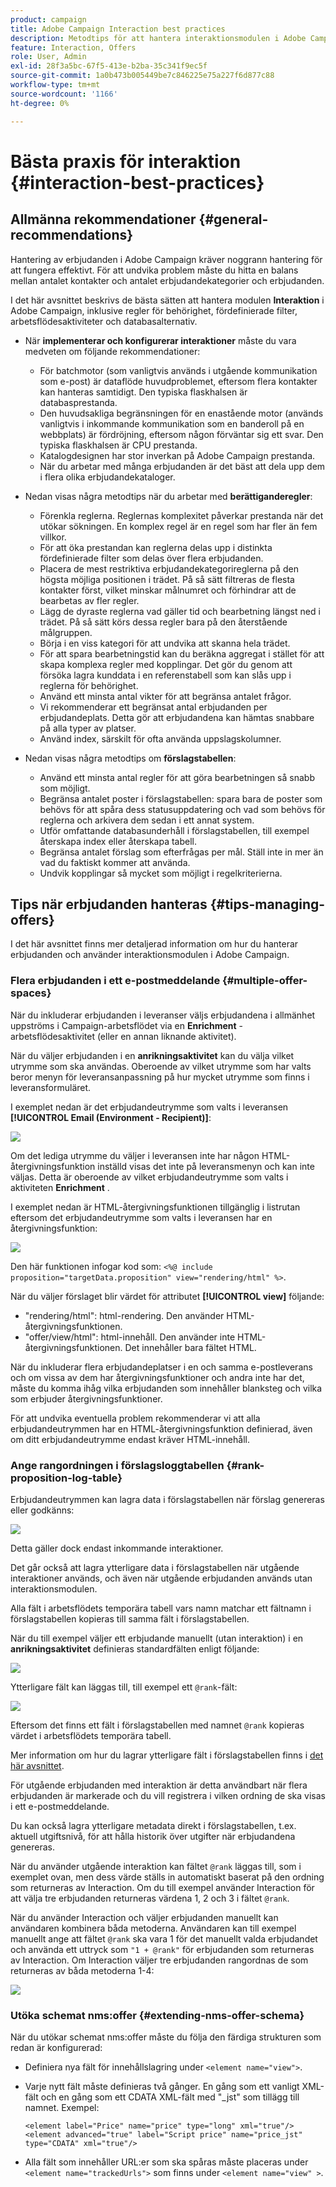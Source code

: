 ```yaml
---
product: campaign
title: Adobe Campaign Interaction best practices
description: Metodtips för att hantera interaktionsmodulen i Adobe Campaign
feature: Interaction, Offers
role: User, Admin
exl-id: 28f3a5bc-67f5-413e-b2ba-35c341f9ec5f
source-git-commit: 1a0b473b005449be7c846225e75a227f6d877c88
workflow-type: tm+mt
source-wordcount: '1166'
ht-degree: 0%

---
```


# Bästa praxis för interaktion {#interaction-best-practices}

## Allmänna rekommendationer {#general-recommendations}

Hantering av erbjudanden i Adobe Campaign kräver noggrann hantering för att fungera effektivt. För att undvika problem måste du hitta en balans mellan antalet kontakter och antalet erbjudandekategorier och erbjudanden.

I det här avsnittet beskrivs de bästa sätten att hantera modulen **Interaktion** i Adobe Campaign, inklusive regler för behörighet, fördefinierade filter, arbetsflödesaktiviteter och databasalternativ.

* När **implementerar och konfigurerar interaktioner** måste du vara medveten om följande rekommendationer:

   * För batchmotor (som vanligtvis används i utgående kommunikation som e-post) är dataflöde huvudproblemet, eftersom flera kontakter kan hanteras samtidigt. Den typiska flaskhalsen är databasprestanda.
   * Den huvudsakliga begränsningen för en enastående motor (används vanligtvis i inkommande kommunikation som en banderoll på en webbplats) är fördröjning, eftersom någon förväntar sig ett svar. Den typiska flaskhalsen är CPU prestanda.
   * Katalogdesignen har stor inverkan på Adobe Campaign prestanda.
   * När du arbetar med många erbjudanden är det bäst att dela upp dem i flera olika erbjudandekataloger.

* Nedan visas några metodtips när du arbetar med **berättiganderegler**:

   * Förenkla reglerna. Reglernas komplexitet påverkar prestanda när det utökar sökningen. En komplex regel är en regel som har fler än fem villkor.
   * För att öka prestandan kan reglerna delas upp i distinkta fördefinierade filter som delas över flera erbjudanden.
   * Placera de mest restriktiva erbjudandekategorireglerna på den högsta möjliga positionen i trädet. På så sätt filtreras de flesta kontakter först, vilket minskar målnumret och förhindrar att de bearbetas av fler regler.
   * Lägg de dyraste reglerna vad gäller tid och bearbetning längst ned i trädet. På så sätt körs dessa regler bara på den återstående målgruppen.
   * Börja i en viss kategori för att undvika att skanna hela trädet.
   * För att spara bearbetningstid kan du beräkna aggregat i stället för att skapa komplexa regler med kopplingar. Det gör du genom att försöka lagra kunddata i en referenstabell som kan slås upp i reglerna för behörighet.
   * Använd ett minsta antal vikter för att begränsa antalet frågor.
   * Vi rekommenderar ett begränsat antal erbjudanden per erbjudandeplats. Detta gör att erbjudandena kan hämtas snabbare på alla typer av platser.
   * Använd index, särskilt för ofta använda uppslagskolumner.

* Nedan visas några metodtips om **förslagstabellen**:

   * Använd ett minsta antal regler för att göra bearbetningen så snabb som möjligt.
   * Begränsa antalet poster i förslagstabellen: spara bara de poster som behövs för att spåra dess statusuppdatering och vad som behövs för reglerna och arkivera dem sedan i ett annat system.
   * Utför omfattande databasunderhåll i förslagstabellen, till exempel återskapa index eller återskapa tabell.
   * Begränsa antalet förslag som efterfrågas per mål. Ställ inte in mer än vad du faktiskt kommer att använda.
   * Undvik kopplingar så mycket som möjligt i regelkriterierna.

## Tips när erbjudanden hanteras {#tips-managing-offers}

I det här avsnittet finns mer detaljerad information om hur du hanterar erbjudanden och använder interaktionsmodulen i Adobe Campaign.

### Flera erbjudanden i ett e-postmeddelande {#multiple-offer-spaces}

När du inkluderar erbjudanden i leveranser väljs erbjudandena i allmänhet uppströms i Campaign-arbetsflödet via en **Enrichment** -arbetsflödesaktivitet (eller en annan liknande aktivitet).

När du väljer erbjudanden i en **anrikningsaktivitet** kan du välja vilket utrymme som ska användas. Oberoende av vilket utrymme som har valts beror menyn för leveransanpassning på hur mycket utrymme som finns i leveransformuläret.

I exemplet nedan är det erbjudandeutrymme som valts i leveransen **[!UICONTROL Email (Environment - Recipient)]**:

![](assets/Interaction-best-practices-offer-space-selected.png)

Om det lediga utrymme du väljer i leveransen inte har någon HTML-återgivningsfunktion inställd visas det inte på leveransmenyn och kan inte väljas. Detta är oberoende av vilket erbjudandeutrymme som valts i aktiviteten **Enrichment** .

I exemplet nedan är HTML-återgivningsfunktionen tillgänglig i listrutan eftersom det erbjudandeutrymme som valts i leveransen har en återgivningsfunktion:

![](assets/Interaction-best-practices-HTML-rendering.png)

Den här funktionen infogar kod som: `<%@ include proposition="targetData.proposition" view="rendering/html" %>`.

När du väljer förslaget blir värdet för attributet **[!UICONTROL view]** följande:
* &quot;rendering/html&quot;: html-rendering. Den använder HTML-återgivningsfunktionen.
* &quot;offer/view/html&quot;: html-innehåll. Den använder inte HTML-återgivningsfunktionen. Det innehåller bara fältet HTML.

När du inkluderar flera erbjudandeplatser i en och samma e-postleverans och om vissa av dem har återgivningsfunktioner och andra inte har det, måste du komma ihåg vilka erbjudanden som innehåller blanksteg och vilka som erbjuder återgivningsfunktioner.

För att undvika eventuella problem rekommenderar vi att alla erbjudandeutrymmen har en HTML-återgivningsfunktion definierad, även om ditt erbjudandeutrymme endast kräver HTML-innehåll.

### Ange rangordningen i förslagsloggtabellen {#rank-proposition-log-table}

Erbjudandeutrymmen kan lagra data i förslagstabellen när förslag genereras eller godkänns:

![](assets/Interaction-best-practices-offer-space-storage.png)

Detta gäller dock endast inkommande interaktioner.

Det går också att lagra ytterligare data i förslagstabellen när utgående interaktioner används, och även när utgående erbjudanden används utan interaktionsmodulen.

Alla fält i arbetsflödets temporära tabell vars namn matchar ett fältnamn i förslagstabellen kopieras till samma fält i förslagstabellen.

När du till exempel väljer ett erbjudande manuellt (utan interaktion) i en **anrikningsaktivitet** definieras standardfälten enligt följande:

![](assets/Interaction-best-practices-manual-offer-std-fields.png)

Ytterligare fält kan läggas till, till exempel ett `@rank`-fält:

![](assets/Interaction-best-practices-manual-offer-add-fields.png)

Eftersom det finns ett fält i förslagstabellen med namnet `@rank` kopieras värdet i arbetsflödets temporära tabell.

Mer information om hur du lagrar ytterligare fält i förslagstabellen finns i [det här avsnittet](interaction-send-offers.md#storing-offer-rankings-and-weights).

För utgående erbjudanden med interaktion är detta användbart när flera erbjudanden är markerade och du vill registrera i vilken ordning de ska visas i ett e-postmeddelande.

Du kan också lagra ytterligare metadata direkt i förslagstabellen, t.ex. aktuell utgiftsnivå, för att hålla historik över utgifter när erbjudandena genereras.

När du använder utgående interaktion kan fältet `@rank` läggas till, som i exemplet ovan, men dess värde ställs in automatiskt baserat på den ordning som returneras av Interaction. Om du till exempel använder Interaction för att välja tre erbjudanden returneras värdena 1, 2 och 3 i fältet `@rank`.

När du använder Interaction och väljer erbjudanden manuellt kan användaren kombinera båda metoderna. Användaren kan till exempel manuellt ange att fältet `@rank` ska vara 1 för det manuellt valda erbjudandet och använda ett uttryck som `"1 + @rank"` för erbjudanden som returneras av Interaction. Om Interaction väljer tre erbjudanden rangordnas de som returneras av båda metoderna 1-4:

![](assets/Interaction-best-practices-manual-offer-combined.png)

### Utöka schemat nms:offer {#extending-nms-offer-schema}

När du utökar schemat nms:offer måste du följa den färdiga strukturen som redan är konfigurerad:
* Definiera nya fält för innehållslagring under `<element name="view">`.
* Varje nytt fält måste definieras två gånger. En gång som ett vanligt XML-fält och en gång som ett CDATA XML-fält med &quot;_jst&quot; som tillägg till namnet. Exempel:

  ```
  <element label="Price" name="price" type="long" xml="true"/>
  <element advanced="true" label="Script price" name="price_jst" type="CDATA" xml="true"/>
  ```

* Alla fält som innehåller URL:er som ska spåras måste placeras under `<element name="trackedUrls">` som finns under `<element name="view" >`.
